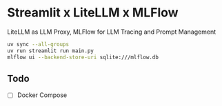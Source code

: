 # Streamlit x LiteLLM x MLFlow

LiteLLM as LLM Proxy, MLFlow for LLM Tracing and Prompt Management

```bash
uv sync --all-groups
uv run streamlit run main.py
mlflow ui --backend-store-uri sqlite:///mlflow.db
```

## Todo

- [ ] Docker Compose
